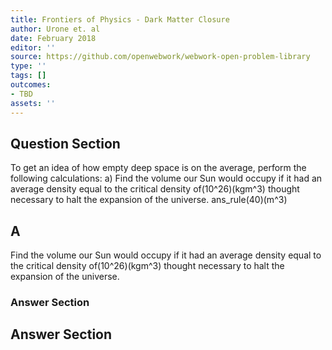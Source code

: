 ```yaml
---
title: Frontiers of Physics - Dark Matter Closure
author: Urone et. al
date: February 2018
editor: ''
source: https://github.com/openwebwork/webwork-open-problem-library
type: ''
tags: []
outcomes:
- TBD
assets: ''
---
```


## Question Section 

To get an idea of how empty deep space is on the average, perform the following
calculations: 
a) Find the volume our Sun would occupy if it had an average density equal to the critical density of(10^26)(kgm^3) thought necessary to halt the expansion of the universe. 
ans_rule(40)(m^3)

## A
Find the volume our Sun would occupy if it had an average density equal to the critical density of(10^26)(kgm^3) thought necessary to halt the expansion of the universe. 
### Answer Section


## Answer Section

